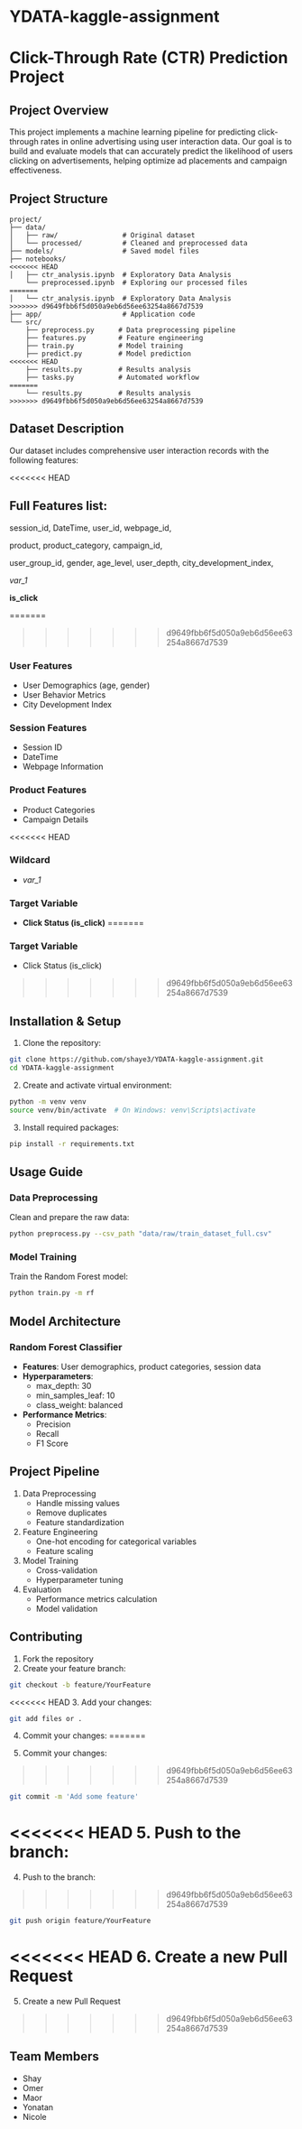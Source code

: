 # YDATA-kaggle-assignment
# Click-Through Rate (CTR) Prediction Project

## Project Overview
This project implements a machine learning pipeline for predicting click-through rates in online advertising using user interaction data. Our goal is to build and evaluate models that can accurately predict the likelihood of users clicking on advertisements, helping optimize ad placements and campaign effectiveness.

## Project Structure
```
project/
├── data/
│   ├── raw/                # Original dataset
│   └── processed/          # Cleaned and preprocessed data
├── models/                 # Saved model files
├── notebooks/
<<<<<<< HEAD
│   ├── ctr_analysis.ipynb  # Exploratory Data Analysis
    └── preprocessed.ipynb  # Exploring our processed files
=======
│   └── ctr_analysis.ipynb  # Exploratory Data Analysis
>>>>>>> d9649fbb6f5d050a9eb6d56ee63254a8667d7539
├── app/                    # Application code
└── src/
    ├── preprocess.py      # Data preprocessing pipeline
    ├── features.py        # Feature engineering
    ├── train.py           # Model training
    ├── predict.py         # Model prediction
<<<<<<< HEAD
    ├── results.py         # Results analysis
    ├── tasks.py           # Automated workflow
=======
    └── results.py         # Results analysis
>>>>>>> d9649fbb6f5d050a9eb6d56ee63254a8667d7539
```

## Dataset Description
Our dataset includes comprehensive user interaction records with the following features:

<<<<<<< HEAD
## Full Features list:
session_id, DateTime, user_id, webpage_id,

product, product_category, campaign_id,

user_group_id, gender, age_level, user_depth, city_development_index,

*var_1*

**is_click**

=======
>>>>>>> d9649fbb6f5d050a9eb6d56ee63254a8667d7539
### User Features
- User Demographics (age, gender)
- User Behavior Metrics
- City Development Index

### Session Features
- Session ID
- DateTime
- Webpage Information

### Product Features
- Product Categories
- Campaign Details

<<<<<<< HEAD
### Wildcard
- *var_1*

### Target Variable
- **Click Status (is_click)**
=======
### Target Variable
- Click Status (is_click)
>>>>>>> d9649fbb6f5d050a9eb6d56ee63254a8667d7539

## Installation & Setup

1. Clone the repository:
```bash
git clone https://github.com/shaye3/YDATA-kaggle-assignment.git
cd YDATA-kaggle-assignment
```

2. Create and activate virtual environment:
```bash
python -m venv venv
source venv/bin/activate  # On Windows: venv\Scripts\activate
```

3. Install required packages:
```bash
pip install -r requirements.txt
```

## Usage Guide

### Data Preprocessing
Clean and prepare the raw data:
```bash
python preprocess.py --csv_path "data/raw/train_dataset_full.csv"
```

### Model Training
Train the Random Forest model:
```bash
python train.py -m rf
```

## Model Architecture

### Random Forest Classifier
- **Features**: User demographics, product categories, session data
- **Hyperparameters**:
  - max_depth: 30
  - min_samples_leaf: 10
  - class_weight: balanced
- **Performance Metrics**:
  - Precision
  - Recall
  - F1 Score

## Project Pipeline
1. Data Preprocessing
   - Handle missing values
   - Remove duplicates
   - Feature standardization
2. Feature Engineering
   - One-hot encoding for categorical variables
   - Feature scaling
3. Model Training
   - Cross-validation
   - Hyperparameter tuning
4. Evaluation
   - Performance metrics calculation
   - Model validation

## Contributing
1. Fork the repository
2. Create your feature branch:
```bash
git checkout -b feature/YourFeature
```
<<<<<<< HEAD
3. Add your changes:
```bash
git add files or .
```
4. Commit your changes:
=======

3. Commit your changes:
>>>>>>> d9649fbb6f5d050a9eb6d56ee63254a8667d7539
```bash
git commit -m 'Add some feature'
```

<<<<<<< HEAD
5. Push to the branch:
=======
4. Push to the branch:
>>>>>>> d9649fbb6f5d050a9eb6d56ee63254a8667d7539
```bash
git push origin feature/YourFeature
```

<<<<<<< HEAD
6. Create a new Pull Request
=======
5. Create a new Pull Request
>>>>>>> d9649fbb6f5d050a9eb6d56ee63254a8667d7539

## Team Members
- Shay
- Omer
- Maor
- Yonatan
- Nicole
